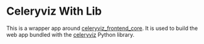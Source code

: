 # Celeryviz With Lib

This is a wrapper app around [celeryviz_frontend_core](https://github.com/bhavya-tech/celeryviz_frontend_core). It is used to build the web app bundled with the [celeryviz](https://github.com/bhavya-tech/celeryviz) Python library.
